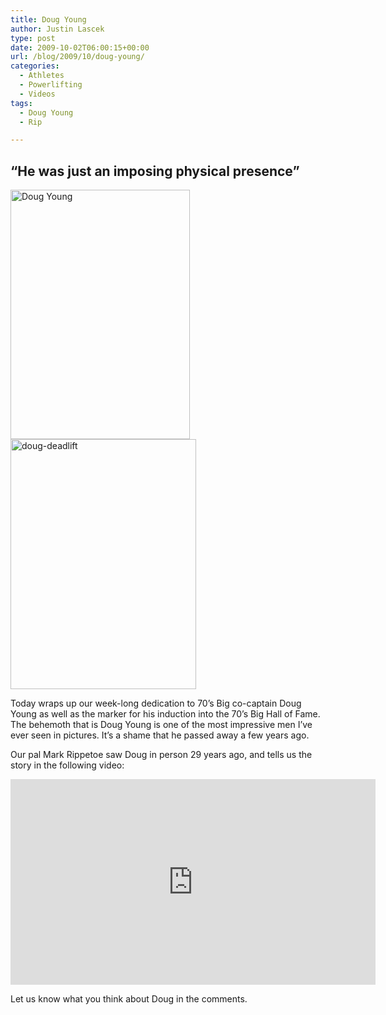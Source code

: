 ```yaml
---
title: Doug Young
author: Justin Lascek
type: post
date: 2009-10-02T06:00:15+00:00
url: /blog/2009/10/doug-young/
categories:
  - Athletes
  - Powerlifting
  - Videos
tags:
  - Doug Young
  - Rip

---
```

## &#8220;He was just an imposing physical presence&#8221;

<img data-attachment-id="196" data-permalink="/blog/2009/10/doug-young/doug-young-3/" data-orig-file="/2009/10/Doug-Young.jpg" data-orig-size="534,742" data-comments-opened="1" data-image-meta="{&quot;aperture&quot;:&quot;0&quot;,&quot;credit&quot;:&quot;&quot;,&quot;camera&quot;:&quot;&quot;,&quot;caption&quot;:&quot;&quot;,&quot;created_timestamp&quot;:&quot;0&quot;,&quot;copyright&quot;:&quot;&quot;,&quot;focal_length&quot;:&quot;0&quot;,&quot;iso&quot;:&quot;0&quot;,&quot;shutter_speed&quot;:&quot;0&quot;,&quot;title&quot;:&quot;&quot;}" data-image-title="Doug Young" data-image-description="" data-medium-file="/2009/10/Doug-Young-287x399.jpg" data-large-file="/2009/10/Doug-Young.jpg" class="aligncenter size-medium wp-image-196" title="Doug Young" src="/2009/10/Doug-Young-287x399.jpg" alt="Doug Young" width="287" height="399" srcset="/2009/10/Doug-Young-287x399.jpg 287w, /2009/10/Doug-Young.jpg 534w" sizes="(max-width: 287px) 100vw, 287px" />
  

  
<img data-attachment-id="197" data-permalink="/blog/2009/10/doug-young/doug-deadlift/" data-orig-file="/2009/10/doug-deadlift.jpg" data-orig-size="400,537" data-comments-opened="1" data-image-meta="{&quot;aperture&quot;:&quot;0&quot;,&quot;credit&quot;:&quot;&quot;,&quot;camera&quot;:&quot;&quot;,&quot;caption&quot;:&quot;&quot;,&quot;created_timestamp&quot;:&quot;0&quot;,&quot;copyright&quot;:&quot;&quot;,&quot;focal_length&quot;:&quot;0&quot;,&quot;iso&quot;:&quot;0&quot;,&quot;shutter_speed&quot;:&quot;0&quot;,&quot;title&quot;:&quot;&quot;}" data-image-title="doug-deadlift" data-image-description="" data-medium-file="/2009/10/doug-deadlift-297x400.jpg" data-large-file="/2009/10/doug-deadlift.jpg" class="aligncenter size-medium wp-image-197" title="doug-deadlift" src="/2009/10/doug-deadlift-297x400.jpg" alt="doug-deadlift" width="297" height="400" srcset="/2009/10/doug-deadlift-297x400.jpg 297w, /2009/10/doug-deadlift.jpg 400w" sizes="(max-width: 297px) 100vw, 297px" />
  

  
Today wraps up our week-long dedication to 70&rsquo;s Big co-captain Doug Young as well as the marker for his induction into the 70&rsquo;s Big Hall of Fame. The behemoth that is Doug Young is one of the most impressive men I&rsquo;ve ever seen in pictures. It&rsquo;s a shame that he passed away a few years ago.
  

  
Our pal Mark Rippetoe saw Doug in person 29 years ago, and tells us the story in the following video:
  

  
<span class="embed-youtube" style="text-align:center; display: block;"><iframe class='youtube-player' type='text/html' width='584' height='329' src='https://www.youtube.com/embed/Omyx-MyQicM?version=3&#038;rel=0&#038;fs=1&#038;autohide=2&#038;showsearch=0&#038;showinfo=1&#038;iv_load_policy=1&#038;wmode=transparent' allowfullscreen='true' style='border:0;'></iframe></span>
  

  
Let us know what you think about Doug in the comments.
